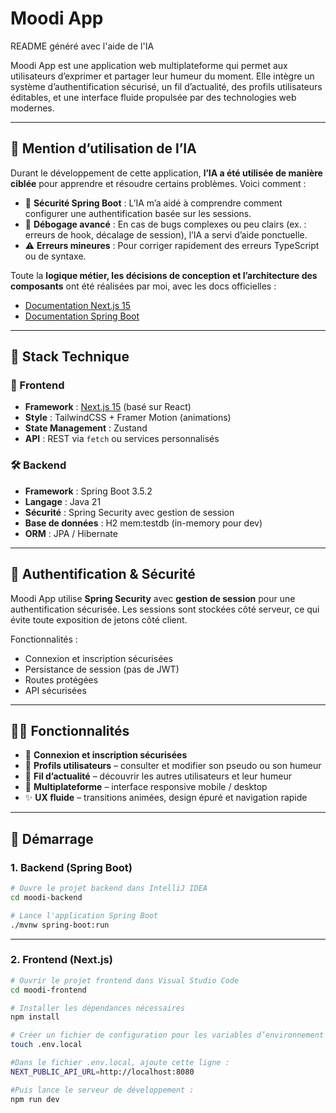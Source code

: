 # Moodi App
README généré avec l'aide de l'IA

Moodi App est une application web multiplateforme qui permet aux utilisateurs d’exprimer et partager leur humeur du moment. Elle intègre un système d’authentification sécurisé, un fil d’actualité, des profils utilisateurs éditables, et une interface fluide propulsée par des technologies web modernes.

---

## 🧠 Mention d’utilisation de l’IA

Durant le développement de cette application, **l’IA a été utilisée de manière ciblée** pour apprendre et résoudre certains problèmes. Voici comment :

- 🤖 **Sécurité Spring Boot** : L’IA m’a aidé à comprendre comment configurer une authentification basée sur les sessions.
- 🐞 **Débogage avancé** : En cas de bugs complexes ou peu clairs (ex. : erreurs de hook, décalage de session), l’IA a servi d’aide ponctuelle.
- ⚠️ **Erreurs mineures** : Pour corriger rapidement des erreurs TypeScript ou de syntaxe.

Toute la **logique métier, les décisions de conception et l’architecture des composants** ont été réalisées par moi, avec les docs officielles :
- [Documentation Next.js 15](https://nextjs.org/docs)
- [Documentation Spring Boot](https://docs.spring.io/spring-boot/docs/current/reference/htmlsingle/)

---

## 🧩 Stack Technique

### 🔗 Frontend
- **Framework** : [Next.js 15](https://nextjs.org/) (basé sur React)
- **Style** : TailwindCSS + Framer Motion (animations)
- **State Management** : Zustand
- **API** : REST via `fetch` ou services personnalisés

### 🛠 Backend
- **Framework** : Spring Boot 3.5.2
- **Langage** : Java 21
- **Sécurité** : Spring Security avec gestion de session
- **Base de données** : H2 mem:testdb (in-memory pour dev)
- **ORM** : JPA / Hibernate

---

## 🔐 Authentification & Sécurité

Moodi App utilise **Spring Security** avec **gestion de session** pour une authentification sécurisée. Les sessions sont stockées côté serveur, ce qui évite toute exposition de jetons côté client.

Fonctionnalités :
- Connexion et inscription sécurisées
- Persistance de session (pas de JWT)
- Routes protégées
- API sécurisées

---

## 🧑‍💻 Fonctionnalités

- 🔐 **Connexion et inscription sécurisées**
- 👤 **Profils utilisateurs** – consulter et modifier son pseudo ou son humeur
- 📰 **Fil d’actualité** – découvrir les autres utilisateurs et leur humeur
- 📱 **Multiplateforme** – interface responsive mobile / desktop
- ✨ **UX fluide** – transitions animées, design épuré et navigation rapide

---

## 🚀 Démarrage

### 1. Backend (Spring Boot)

```bash
# Ouvre le projet backend dans IntelliJ IDEA
cd moodi-backend

# Lance l'application Spring Boot
./mvnw spring-boot:run
```

---

### 2. Frontend (Next.js)

```bash
# Ouvrir le projet frontend dans Visual Studio Code
cd moodi-frontend

# Installer les dépendances nécessaires
npm install

# Créer un fichier de configuration pour les variables d’environnement
touch .env.local

#Dans le fichier .env.local, ajoute cette ligne :
NEXT_PUBLIC_API_URL=http://localhost:8080

#Puis lance le serveur de développement :
npm run dev

```
